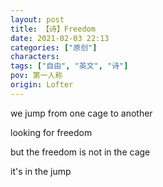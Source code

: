 ```yaml
---
layout: post
title: 【诗】Freedom
date: 2021-02-03 22:13
categories: ["原创"]
characters: 
tags: ["自由", "英文", "诗"]
pov: 第一人称
origin: Lofter
---
```


we jump from one cage to another

looking for freedom

but the freedom is not in the cage

it's in the jump
